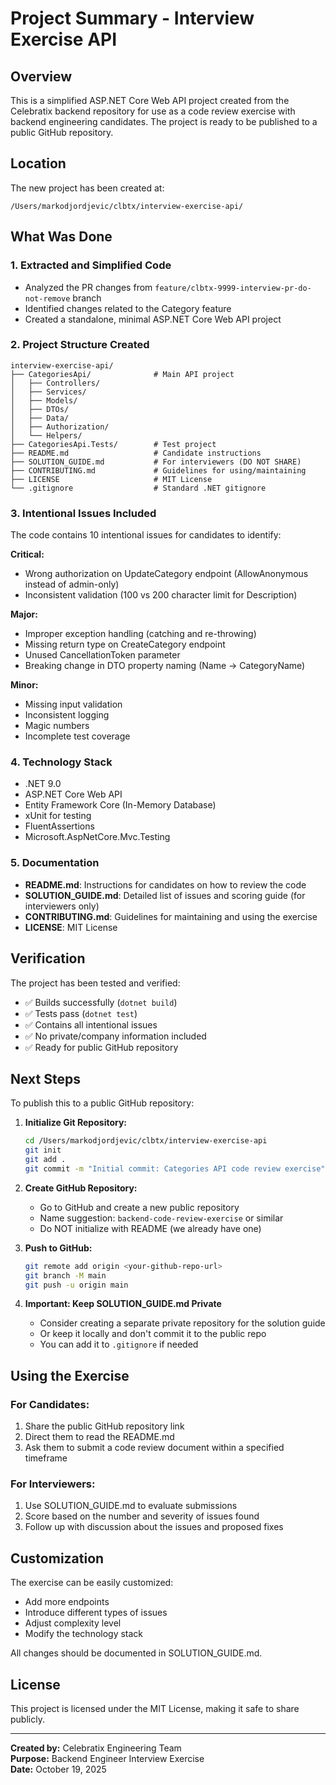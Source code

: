 # Project Summary - Interview Exercise API

## Overview

This is a simplified ASP.NET Core Web API project created from the Celebratix backend repository for use as a code review exercise with backend engineering candidates. The project is ready to be published to a public GitHub repository.

## Location

The new project has been created at:
```
/Users/markodjordjevic/clbtx/interview-exercise-api/
```

## What Was Done

### 1. **Extracted and Simplified Code**
   - Analyzed the PR changes from `feature/clbtx-9999-interview-pr-do-not-remove` branch
   - Identified changes related to the Category feature
   - Created a standalone, minimal ASP.NET Core Web API project

### 2. **Project Structure Created**
   ```
   interview-exercise-api/
   ├── CategoriesApi/              # Main API project
   │   ├── Controllers/
   │   ├── Services/
   │   ├── Models/
   │   ├── DTOs/
   │   ├── Data/
   │   ├── Authorization/
   │   └── Helpers/
   ├── CategoriesApi.Tests/        # Test project
   ├── README.md                   # Candidate instructions
   ├── SOLUTION_GUIDE.md           # For interviewers (DO NOT SHARE)
   ├── CONTRIBUTING.md             # Guidelines for using/maintaining
   ├── LICENSE                     # MIT License
   └── .gitignore                  # Standard .NET gitignore
   ```

### 3. **Intentional Issues Included**
   
   The code contains 10 intentional issues for candidates to identify:
   
   **Critical:**
   - Wrong authorization on UpdateCategory endpoint (AllowAnonymous instead of admin-only)
   - Inconsistent validation (100 vs 200 character limit for Description)
   
   **Major:**
   - Improper exception handling (catching and re-throwing)
   - Missing return type on CreateCategory endpoint
   - Unused CancellationToken parameter
   - Breaking change in DTO property naming (Name → CategoryName)
   
   **Minor:**
   - Missing input validation
   - Inconsistent logging
   - Magic numbers
   - Incomplete test coverage

### 4. **Technology Stack**
   - .NET 9.0
   - ASP.NET Core Web API
   - Entity Framework Core (In-Memory Database)
   - xUnit for testing
   - FluentAssertions
   - Microsoft.AspNetCore.Mvc.Testing

### 5. **Documentation**
   - **README.md**: Instructions for candidates on how to review the code
   - **SOLUTION_GUIDE.md**: Detailed list of issues and scoring guide (for interviewers only)
   - **CONTRIBUTING.md**: Guidelines for maintaining and using the exercise
   - **LICENSE**: MIT License

## Verification

The project has been tested and verified:
- ✅ Builds successfully (`dotnet build`)
- ✅ Tests pass (`dotnet test`)
- ✅ Contains all intentional issues
- ✅ No private/company information included
- ✅ Ready for public GitHub repository

## Next Steps

To publish this to a public GitHub repository:

1. **Initialize Git Repository:**
   ```bash
   cd /Users/markodjordjevic/clbtx/interview-exercise-api
   git init
   git add .
   git commit -m "Initial commit: Categories API code review exercise"
   ```

2. **Create GitHub Repository:**
   - Go to GitHub and create a new public repository
   - Name suggestion: `backend-code-review-exercise` or similar
   - Do NOT initialize with README (we already have one)

3. **Push to GitHub:**
   ```bash
   git remote add origin <your-github-repo-url>
   git branch -M main
   git push -u origin main
   ```

4. **Important: Keep SOLUTION_GUIDE.md Private**
   - Consider creating a separate private repository for the solution guide
   - Or keep it locally and don't commit it to the public repo
   - You can add it to `.gitignore` if needed

## Using the Exercise

### For Candidates:
1. Share the public GitHub repository link
2. Direct them to read the README.md
3. Ask them to submit a code review document within a specified timeframe

### For Interviewers:
1. Use SOLUTION_GUIDE.md to evaluate submissions
2. Score based on the number and severity of issues found
3. Follow up with discussion about the issues and proposed fixes

## Customization

The exercise can be easily customized:
- Add more endpoints
- Introduce different types of issues
- Adjust complexity level
- Modify the technology stack

All changes should be documented in SOLUTION_GUIDE.md.

## License

This project is licensed under the MIT License, making it safe to share publicly.

---

**Created by:** Celebratix Engineering Team  
**Purpose:** Backend Engineer Interview Exercise  
**Date:** October 19, 2025

